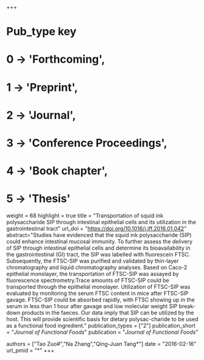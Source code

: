 +++
# Pub_type key
# 0 -> 'Forthcoming',
# 1 -> 'Preprint',
# 2 -> 'Journal',
# 3 -> 'Conference Proceedings',
# 4 -> 'Book chapter',
# 5 -> 'Thesis'

weight = 68
highlight = true
title = "Transportation of squid ink polysaccharide SIP through intestinal epithelial cells and its utilization in the gastrointestinal tract"
url_doi = "https://doi.org/10.1016/j.jff.2016.01.042"
abstract="Studies have evidenced that the squid ink polysaccharide (SIP) could enhance intestinal mucosal immunity. To further assess the delivery of SIP through intestinal epithelial cells and determine its bioavailability in the gastrointestinal (GI) tract, the SIP was labelled with fluorescein FTSC. Subsequently, the FTSC-SIP was purified and validated by thin-layer chromatography and liquid chromatography analyses. Based on Caco-2 epithelial monolayer, the transportation of FTSC-SIP was assayed by fluorescence spectrometry.Trace amounts of FTSC-SIP could be transported through the epithelial monolayer. Utilization of FTSC-SIP was evaluated by monitoring the serum FTSC content in mice after FTSC-SIP gavage. FTSC-SIP could be absorbed rapidly, with FTSC showing up in the serum in less than 1 hour after gavage and low molecular weight SIP break-down products in the faeces. Our data imply that SIP can be utilized by the host. This will provide scientific basis for dietary polysac-charide to be used as a functional food ingredient."
publication_types = ["2"]
publication_short = "*Journal of Functional Foods*"
publication = "*Journal of Functional Foods*"

authors = ["Tao Zuo#","Na Zhang","Qing-Juan Tang*"]
date = "2016-02-16"
url_pmid = "*"
+++
